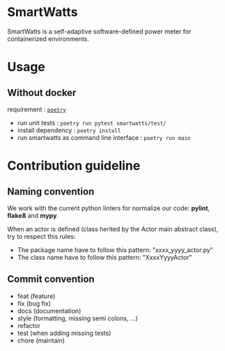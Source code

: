# SmartWatts

SmartWatts is a self-adaptive software-defined power meter for containerized environments.

# Usage

## Without docker

requirement : [`poetry`](https://github.com/sdispater/poetry)

- run unit tests : `poetry run pytest smartwatts/test/`
- install dependency : `poetry install`
- run smartwatts as command line interface : `poetry run main`

# Contribution guideline

## Naming convention

We work with the current python linters for normalize our code: **pylint**, **flake8** and **mypy**.

When an actor is defined (class herited by the Actor main abstract class), try to respect this rules:
 - The package name have to follow this pattern: "xxxx_yyyy_actor.py"
 - The class name have to follow this pattern: "XxxxYyyyActor"

## Commit convention

- feat (feature)
- fix (bug fix)
- docs (documentation)
- style (formatting, missing semi colons, …)
- refactor
- test (when adding missing tests)
- chore (maintain)


